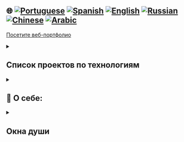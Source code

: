 ## 🌐 [![Portuguese](https://img.shields.io/badge/Portuguese-green)](https://github.com/SamuelRocha91/samuelrocha91.github.io/blob/main/README.md) [![Spanish](https://img.shields.io/badge/Spanish-yellow)](https://github.com/SamuelRocha91/samuelrocha91.github.io/blob/main/README_es.md) [![English](https://img.shields.io/badge/English-blue)](https://github.com/SamuelRocha91/samuelrocha91.github.io/blob/main/README_en.md) [![Russian](https://img.shields.io/badge/Russian-lightgrey)](https://github.com/SamuelRocha91/samuelrocha91.github.io/blob/main/README_ru.md) [![Chinese](https://img.shields.io/badge/Chinese-red)](https://github.com/SamuelRocha91/samuelrocha91.github.io/blob/main/README_ch.md) [![Arabic](https://img.shields.io/badge/Arabic-orange)](https://github.com/SamuelRocha91/samuelrocha91.github.io/blob/main/README_ar.md)

<a href="https://samuelrocha91.github.io" target="_blank">Посетите веб-портфолио</a>

<details>
<summary> <h2>Список проектов по технологиям</h2> </summary>

<summary><h2> 🎭️ Проекты на React </h2> </summary>

- 🎮 [Trivia](https://github.com/SamuelRocha91/trivia_game/blob/main/README_ru.md)
- 🐣 [Pokedex](https://github.com/SamuelRocha91/pokedex/blob/main/README_ru.md)
- 🏪 [Интернет-магазин FrontEnd](https://github.com/SamuelRocha91/project-frontend-online-store/blob/main/README_ru.md)
- 👛 [Органайзер расходов](https://github.com/SamuelRocha91/project-trybewallet/blob/main/README_ru.md)

<summary><h2> 🪢️ Проекты на Node </h2> </summary>

- 🗡️ [Trybe Smith](https://github.com/SamuelRocha91/TrybeSmith/blob/main/README_ru.md)
- 🪧 [Blogs Api](https://github.com/SamuelRocha91/BlogsApi/blob/main/README_ru.md)
- 🐉 [Trybers and Dragons](https://github.com/SamuelRocha91/trybeAndDragons/blob/main/README_ru.md)
- ⚽ [Футбольный API на TypeScript](https://github.com/SamuelRocha91/trybeFutebolClube/blob/main/README_ru.md)

<summary><h2> 👶️ Проекты для начинающих </h2> </summary>

- 🖥️ [Бинарный конвертер](https://github.com/SamuelRocha91/Bin2Dec/blob/main/README_ru.md)
- 🎨 [Пиксельное искусство](https://github.com/SamuelRocha91/PixelsArt/blob/main/README_ru.md)
- 📝 [Список задач](https://github.com/SamuelRocha91/TodoList/blob/main/README_ru.md)
- 🧮 [Калькулятор](https://github.com/SamuelRocha91/calculator/blob/main/README_ru.md)
- 🦖 [Генератор мемов](https://github.com/SamuelRocha91/memeGenerator/blob/main/README_ru.md)
- 🪐 [Планеты Звёздных войн](https://github.com/SamuelRocha91/javascriptStarWarsPlanets/blob/main/README_ru.md)

<summary><h2> 🔋️ Полные стек-проекты </h2> </summary>

### Доставка
  - 💎 [Бэкенд для доставки](https://github.com/SamuelRocha91/delivery_back/blob/main/README_ru.md) - Бэкенд приложение на Rails для платформы доставки
  - 🛒 [Приложение Consumy](https://github.com/SamuelRocha91/consumy/blob/main/README_ru.md) - Приложение для потребителей
  - 👨‍💼 [Приложение для продавцов](https://github.com/SamuelRocha91/seller_application/blob/main/README_ru.md) - Приложение для продавцов
  - 💲 [API для платежей](https://github.com/SamuelRocha91/paymenty/blob/main/README_ru.md) - API для платежей

### API для измерений
  - 📏 [Приложение Precision на React](https://github.com/SamuelRocha91/precisionReactApplication/blob/main/README_ru.md) - Интерфейс для регистрации измерений газа и воды
  - 🤖 [API на Node](https://github.com/SamuelRocha91/apiMeasureWaterAndGas/blob/main/README_ru.md) - API для регистрации измерений и потребления

<hr/>
<summary><h2> ☕️ Проекты на Java </h2> </summary>

- 🌾 [Проект Agrix на Java - управление фермами](https://github.com/SamuelRocha91/Agrix/blob/main/README_ru.md)
- 🏛️ [Локатор музеев](https://github.com/SamuelRocha91/localizadorDeMuseus/blob/main/README_ru.md)
- 📃 [Правила прогрессии](https://github.com/SamuelRocha91/project_rule_of_progression/blob/main/README_ru.md)
- 🗳️ [Система голосования](https://github.com/SamuelRocha91/sistemaDeVotacao/blob/main/README_ru.md)

<summary><h2> 📱️ Проекты на Kotlin </h---

Эта версия подходит для вас?2> </summary>

- 📜 [Виртуальное меню](https://github.com/SamuelRocha91/kotlinVirtualMenu/blob/main/README_ru.md)
- ☀️ [Приложение прогноза погоды](https://github.com/SamuelRocha91/kotlinWeatherApp/blob/main/README_ru.md)
- 💱 [Обменный курс на Kotlin](https://github.com/SamuelRocha91/kotlinExchangeRate/blob/main/README_ru.md)
- 👤 [Социальный логин](https://github.com/SamuelRocha91/kotlinLoginSocial/blob/main/README_ru.md)

<summary><h2> 🔴 Проекты на Ruby </h2> </summary>

- 📽️ [Каталог фильмов на Rails](https://github.com/SamuelRocha91/rails_movies_catalog/blob/main/README_ru.md)
- 👩‍⚖️ [Упражнения Odin](https://github.com/SamuelRocha91/ruby_exercises/blob/main/README_ru.md)

<summary><h2> 🎲️ Базы данных </h2> </summary>

- 🚗 [Аренда автомобилей](https://github.com/SamuelRocha91/dbRentalCar/blob/main/README_ru.md)

<summary><h2> 🐍️ Проекты на Python </h2> </summary>

- 7⃣️ [Алгоритмы](https://github.com/SamuelRocha91/Algorithms/blob/main/README_ru.md)
- 🍲 [Заказы в ресторане](https://github.com/SamuelRocha91/restaurantOrders/blob/main/README_ru.md)
- ✍️ [Скрипты](https://github.com/SamuelRocha91/scripts/blob/main/README_ru.md)
- 🕵️‍♀️ [Trybe не Google](https://github.com/SamuelRocha91/trybeIsNotGoogle/blob/main/README_ru.md)

</details>

<details>
<summary><h2>🧑 О себе:</h2></summary>
<p>Самуэл Роша, бразилец🇧🇷, из Салвадора⚫🔴, веб-разработчик.</p>

[![Full-Stack Web Development Course](https://img.shields.io/badge/-Certified_Web_Developer-blue?style=flat&logo=google-chrome&logoColor=white)](https://www.credential.net/ad5e0984-fa07-41b0-a50b-51cb25fd0010#gs.ffccza)
[![Certified Java Developer](https://img.shields.io/badge/-Certified_Java_Developer-red?style=flat&logo=java&logoColor=white)](https://www.credential.net/b0eedfe8-4280-4cc4-b832-49f1d9426664#gs.ffcj0a)
[![JavaScript Algorithms and Data Structures](https://img.shields.io/badge/-JavaScript_Algorithms_and_Data_Structures-yellow?style=flat&logo=javascript&logoColor=white)](https://www.freecodecamp.org/certification/Sam_sr91/javascript-algorithms-and-data-structures)

</details>

<details>
<summary><h2>Окна души</h2></summary>

<div style="display: flex; justify-content: space-around; align-items: center; flex-wrap: wrap; gap: 20px; padding: 20px; background-color: #f0f0f0; border-radius: 10px;">
    <img src="./images/cityOfSalvador.jpg" alt="imagem da cidade de Salvador" style="width: 200px; height: auto; border-radius: 15px; box-shadow: 0 4px 8px rgba(0, 0, 0, 0.2);" />
    <img src="./images/umoverse.jpg" alt="imagem do cosmos" style="width: 200px; height: auto; border-radius: 15px; box-shadow: 0 4px 8px rgba(0, 0, 0, 0.2);" />
    <img src="./images/ecv.jpg" alt="ecvitoria" style="width: 200px; height: auto; border-radius: 15px; box-shadow: 0 4px 8px rgba(0, 0, 0, 0.2);" />
    <img src="./images/sea.jpg" alt="imagem do mar" style="width: 200px; height: auto; border-radius: 15px; box-shadow: 0 4px 8px rgba(0, 0, 0, 0.2);" />
</div>

</details>